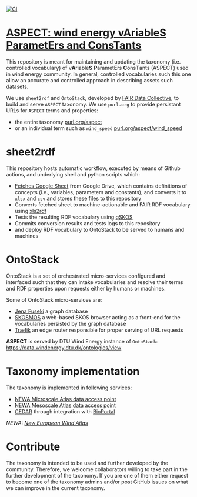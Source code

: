 [![CI](https://github.com/DTUWindEnergy/ASPECT-taxonomy/workflows/Sheet2RDF/badge.svg)](https://github.com/DTUWindEnergy/ASPECT-taxonomy/actions?query=workflow%3ASheet2RDF)

# [ASPECT: wind energy v**A**riable**S** **P**aramet**E**rs and **C**ons**T**ants](http://purl.org/aspect/)
This repository is meant for maintaining and updating the taxonomy (i.e. controlled vocabulary) of v**A**riable**S** **P**aramet**E**rs **C**ons**T**ants (ASPECT) used in wind energy community. In general, controlled vocabularies such this one allow an accurate and controlled approach in describing assets such datasets.

We use `sheet2rdf` and `OntoStack`, developed by [FAIR Data Collective](http://fairdatacollective.org), to build and serve `ASPECT` taxonomy.
We use `purl.org` to provide persistant URLs for `ASPECT` terms and properties:
- the entire taxonomy [purl.org/aspect](http://purl.org/aspect)
- or an individual term such as `wind_speed` [purl.org/aspect/wind_speed](http://purl.org/aspect/wind_speed)

# sheet2rdf

This repository hosts automatic workflow, executed by means of Github actions, and underlying shell and python scripts which:

- [Fetches Google Sheet](https://docs.google.com/spreadsheets/d/1IzJ9cCVmoU2tcZ-P4xr405LE36aqhleiL6rvibAsCEo/edit#gid=1472229997) from Google Drive, which contains definitions of concepts (i.e., variables, parameters and constants), and converts it to `xlsx` and `csv` and stores these files to this repository
- Converts fetched sheet to machine-actionable and FAIR RDF vocabulary using [xls2rdf](https://github.com/sparna-git/xls2rdf)
- Tests the resulting RDF vocabulary using [qSKOS](https://github.com/cmader/qSKOS/)
- Commits conversion results and tests logs to this repository
- and deploy RDF vocabulary to OntoStack to be served to humans and machines

# OntoStack

OntoStack is a set of orchestrated micro-services configured and interfaced such that they can intake vocabularies and resolve their terms and RDF properties upon requests either by humans or machines.

Some of OntoStack micro-services are:

- [Jena Fuseki](https://jena.apache.org/documentation/fuseki2/) a graph database
- [SKOSMOS](http://www.skosmos.org/) a web-based SKOS browser acting as a front-end for the vocabularies persisted by the graph database
- [Træfik](https://doc.traefik.io/traefik/) an edge router responsible for proper serving of URL requests

**ASPECT** is served by DTU Wind Energy instance of `OntoStack`:
https://data.windenergy.dtu.dk/ontologies/view


# Taxonomy implementation
The taxonomy is implemented in following services:
- [NEWA Microscale Atlas data access point](https://wps.neweuropeanwindatlas.eu/api/microscale-atlas/v1/docs)
- [NEWA Mesoscale Atlas data access point](https://wps.neweuropeanwindatlas.eu/api/mesoscale-atlas/v1/docs)
- [CEDAR](http://cedar.metadatacenter.org/) through integration with [BioPortal](https://bioportal.bioontology.org/ontologies/WETAXTOPICS/)

*NEWA: [New European Wind Atlas](https://www.neweuropeanwindatlas.eu/)*
# Contribute

The taxonomy is intended to be used and further developed by the community. Therefore, we welcome collaborators willing to take part in the further development of the taxonomy. If you are one of them either request to become one of the taxonomy admins and/or post GitHub issues on what we can improve in the current taxonomy.
